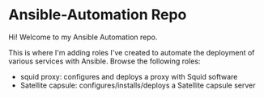 # Ansible-Automation Repo
Hi! Welcome to my Ansible Automation repo.

This is where I'm adding roles I've created to automate the deployment of various services with Ansible.
Browse the following roles:
- squid proxy: configures and deploys a proxy with Squid software
-  Satellite capsule: configures/installs/deploys a Satellite capsule server
